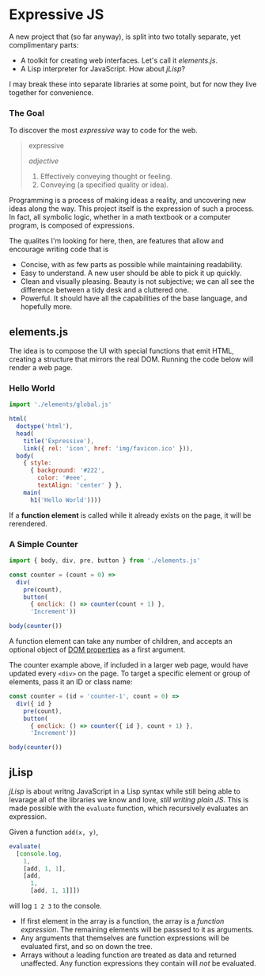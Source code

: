 # Expressive JS

A new project that (so far anyway), is split into two totally separate, yet
complimentary parts:

* A toolkit for creating web interfaces. Let's call it _elements.js_.
* A Lisp interpreter for JavaScript. How about _jLisp_?

I may break these into separate libraries at some point, but for now they live together for convenience.

### The Goal

To discover the most _expressive_ way to code for the web.

> expressive
>
>   _adjective_
>
>  1. Effectively conveying thought or feeling.
>  2. Conveying (a specified quality or idea).

Programming is a process of making ideas a reality, and uncovering new ideas along the way. This project itself is the expression of such a process. In fact, all symbolic logic, whether in a math textbook or a computer program, is composed of expressions.

The qualites I'm looking for here, then, are features that allow and encourage writing code that is

* Concise, with as few parts as possible while maintaining readability.
* Easy to understand. A new user should be able to pick it up quickly.
* Clean and visually pleasing. Beauty is not subjective; we can all see the difference between a tidy desk and a cluttered one.
* Powerful. It should have all the capabilities of the base language, and hopefully more.

## elements.js

The idea is to compose the UI with special functions that emit HTML, creating a structure that mirrors the real DOM. Running the code below will render a web page.

### Hello World
```js
import './elements/global.js'

html(
  doctype('html'),
  head(
    title('Expressive'),
    link({ rel: 'icon', href: 'img/favicon.ico' })),
  body(
    { style:
      { background: '#222',
        color: '#eee',
        textAlign: 'center' } },
    main(
      h1('Hello World'))))
```

If a **function element** is called while it already exists on the page, it will be rerendered.

### A Simple Counter
```js
import { body, div, pre, button } from './elements.js'

const counter = (count = 0) =>
  div(
    pre(count),
    button(
      { onclick: () => counter(count + 1) },
      'Increment'))

body(counter())
```

A function element can take any number of children, and accepts an optional object of [DOM properties](https://developer.mozilla.org/en-US/docs/Web/API/HTMLElement#properties) as a first argument.

The counter example above, if included in a larger web page, would have updated every `<div>` on the page. To target a specific element or group of elements, pass it an ID or class name:

```js
const counter = (id = 'counter-1', count = 0) =>
  div({ id }
    pre(count),
    button(
      { onclick: () => counter({ id }, count + 1) },
      'Increment'))

body(counter())

```

## jLisp

_jLisp_ is about writng JavaScript in a Lisp syntax while still being able to levarage all of the libraries we know and love, _still writing plain JS_. This is made possible with the `evaluate` function, which recursively evaluates an expression.

Given a function `add(x, y)`,

```js
evaluate(
  [console.log,
    1,
    [add, 1, 1],
    [add,
      1,
      [add, 1, 1]]])
```

will log `1 2 3` to the console.

* If first element in the array is a function, the array is a _function
expression_. The remaining elements will be passsed to it as arguments.
* Any arguments that themselves are function expressions will be evaluated
first, and so on down the tree.
* Arrays without a leading function are treated as data and returned
unaffected. Any function expressions they contain will _not_ be evaluated.

